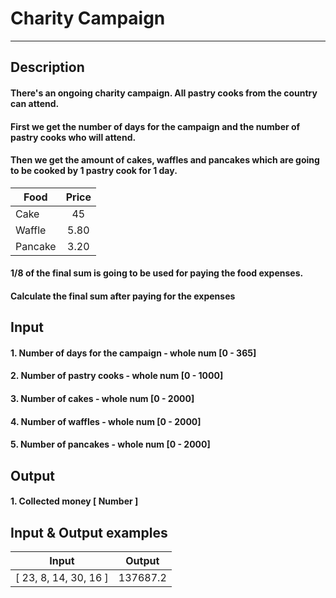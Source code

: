 # Charity Campaign
---

## Description
#### There's an ongoing charity campaign. All pastry cooks from the country can attend.
#### First we get the number of days for the campaign and the number of pastry cooks who will attend.
#### Then we get the amount of cakes, waffles and pancakes which are going to be cooked by 1 pastry cook for 1 day.

|    Food    | Price  |
| ---------- | :----: |
|    Cake    |   45   |
|   Waffle   |  5.80  |
|  Pancake   |  3.20  |

#### 1/8 of the final sum is going to be used for paying the food expenses.
#### Calculate the final sum after paying for the expenses

## Input
#### 1. Number of days for the campaign - whole num [0 - 365]
#### 2. Number of pastry cooks - whole num [0 - 1000]
#### 3. Number of cakes - whole num [0 - 2000]
#### 4. Number of waffles - whole num [0 - 2000]
#### 5. Number of pancakes - whole num [0 - 2000]

## Output
#### 1. Collected money [ Number ]

## Input & Output examples

|         Input         |   Output   |
| --------------------- | :--------: |
| [ 23, 8, 14, 30, 16 ] |  137687.2  |